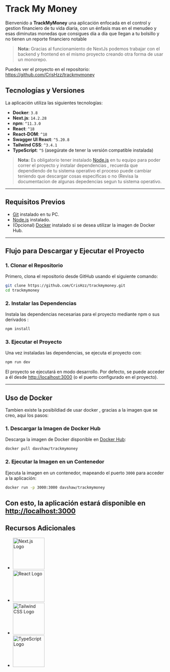 
# Track My Money
Bienvenido a **TrackMyMoney** una aplicación enfocada en el control y gestion financiero de tu vida diaria, con un énfasis mas en el menudeo y esas diminutas monedas que consigues día a día que llegan a tu bolsillo y no tienen un reporte financiero notable

> **Nota:**  Gracias al funcionamiento de NextJs podemos trabajar con el backend y frontend en el mismo proyecto creando otra forma de usar un monorepo. 

Puedes ver el proyecto en el repositorio:
https://github.com/CrisHzz/trackmymoney

## Tecnologías y Versiones

La aplicación utiliza las siguientes tecnologías:

- **Docker**: `3.8`
- **Next.js**: `14.2.28`
- **npm**: `^11.3.0`
- **React**: `^18`
- **React-DOM**: `^18`
- **Swagger UI React**: `^5.20.8`
- **Tailwind CSS**: `^3.4.1`
- **TypeScript**: `^5` (asegúrate de tener la versión compatible instalada)

> **Nota:** Es  obligatorio tener instalado [Node.js](https://nodejs.org) en tu equipo para poder correr el proyecto y instalar dependencias , recuerda que dependiendo de tu sistema operativo el proceso puede cambiar teniendo que descargar cosas especificas o no (Revisa la documentacion de algunas depedencias segun tu sistema operativo.

---

## Requisitos Previos

- [Git](https://git-scm.com) instalado en tu PC.
- [Node.js](https://nodejs.org) instalado.
- (Opcional) [Docker](https://www.docker.com) instalado si se desea utilizar la imagen de Docker Hub.

---

## Flujo para Descargar y Ejecutar el Proyecto

### 1. Clonar el Repositorio

Primero, clona el repositorio desde GitHub usando el siguiente comando:

```bash
git clone https://github.com/CrisHzz/trackmymoney.git
cd trackmymoney

```

### 2. Instalar las Dependencias

Instala las dependencias necesarias para el proyecto mediante npm o sus derivados :

```bash
npm install

```

### 3. Ejecutar el Proyecto

Una vez instaladas las dependencias,  se ejecuta el proyecto con:

```bash
npm run dev

```

El proyecto se ejecutará en modo desarrollo. Por defecto,  se puede acceder a él desde [http://localhost:3000](http://localhost:3000/) (o el puerto configurado en el proyecto).

----------

## Uso de Docker

Tambien existe la posibildiad de usar docker , gracias a la imagen que se creo, aqui los pasos:

### 1. Descargar la Imagen de Docker Hub

Descarga la imagen de Docker disponible en [Docker Hub](https://hub.docker.com/r/davshaw/trackmymoney):

```bash
docker pull davshaw/trackmymoney

```

### 2. Ejecutar la Imagen en un Contenedor

Ejecuta la imagen en un contenedor, mapeando el puerto `3000` para acceder a la aplicación:

```bash
docker run -p 3000:3000 davshaw/trackmymoney

```

Con esto, la aplicación estará disponible en [http://localhost:3000](http://localhost:3000/) 
----------

## Recursos Adicionales

- <img src="https://upload.wikimedia.org/wikipedia/commons/8/8e/Nextjs-logo.svg" alt="Next.js Logo" width="100"/>

- <img src="https://upload.wikimedia.org/wikipedia/commons/a/a7/React-icon.svg" alt="React Logo" width="100"/>
    
- <img src="https://upload.wikimedia.org/wikipedia/commons/d/d5/Tailwind_CSS_Logo.svg" alt="Tailwind CSS Logo" width="100"/>  
    
- <img src="https://upload.wikimedia.org/wikipedia/commons/4/4c/Typescript_logo_2020.svg" alt="TypeScript Logo" width="100"/>
    
